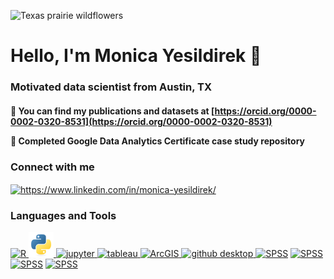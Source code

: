 <p align="left">
<img src="https://github.com/user-attachments/assets/4d0e9b49-bfed-41f6-8445-590a1614c9e6" alt="Texas prairie wildflowers" width="800" height="200"/> 
</p>

<h1 align="left">Hello, I'm Monica Yesildirek 👋 </h1>
<h3 align="left">Motivated data scientist from Austin, TX</h3>
<h4 align="left">

📝 You can find my publications and datasets at [https://orcid.org/0000-0002-0320-8531](https://orcid.org/0000-0002-0320-8531)

🔭 Completed Google Data Analytics Certificate case study repository

</h4>
<h3 align="left">Connect with me</h3>
<p align="left">
<a href="https://www.linkedin.com/in/monica-yesildirek/" target="blank"><img align="center" src="https://www.edigitalagency.com.au/wp-content/uploads/Linkedin-logo-png.png" alt="https://www.linkedin.com/in/monica-yesildirek/" height="30" width="120" /></a>
</p>

<h3 align="left">Languages and Tools</h3>
<p align="left"> 
<a href="https://cran.r-project.org/bin/windows/base/" target="blank">
<img src="https://www.r-project.org/logo/Rlogo.png" alt="R" width="48" height="38"/> </a>
<a href="https://www.python.org/downloads/" target="blank">
<img src="https://raw.githubusercontent.com/devicons/devicon/master/icons/python/python-original.svg" alt="python" width="40" height="40"/>  </a>
<a href="https://jupyter.org/" target="blank">
<img src="https://upload.wikimedia.org/wikipedia/commons/3/38/Jupyter_logo.svg" alt="jupyter" width="40" height="40"/>  </a>
<a href="https://www.tableau.com/products/cloud-bi" target="blank">
<img src="https://pbs.twimg.com/profile_images/1268207088683020288/d9agkn4h_400x400.jpg" alt="tableau" width="47" height="47"/>  </a>
<a href="https://www.esri.com/en-us/arcgis/products/arcgis-pro/overview">
<img src="https://upload.wikimedia.org/wikipedia/commons/thumb/d/df/ArcGIS_logo.png/600px-ArcGIS_logo.png?20200916120335" alt="ArcGIS" width="40" height="40"/> </a>
<a href="https://desktop.github.com/">
<img src="https://upload.wikimedia.org/wikipedia/commons/thumb/a/ae/Github-desktop-logo-symbol.svg/1024px-Github-desktop-logo-symbol.svg.png" alt="github desktop" alt="Git" width="40" height="40"/> </a>
<a href="https://www.ibm.com/analytics/spss-statistics-software" target="blank">
<img src="https://upload.wikimedia.org/wikipedia/commons/thumb/e/ea/Logo_SPSS.png/640px-Logo_SPSS.png" alt="SPSS" width="40" height="40"/></a>
<a href="https://www.postgresql.org/" target="blank">
<img src="https://upload.wikimedia.org/wikipedia/commons/thumb/2/29/Postgresql_elephant.svg/640px-Postgresql_elephant.svg.png" alt="SPSS" width="40" height="40"/></a>
<a href="https://www.dask.org/" target="blank">
<img src="https://github.com/user-attachments/assets/b093dc2c-edb6-4f6a-b5ea-2d38e48514d9" alt="SPSS" width="40" height="40"/></a>
<a href="https://earthengine.google.com" target="blank">
<img src="https://earthengine.google.com/static/images/earth-engine-logo.png" alt="SPSS" width="40" height="40"/></a></p>

